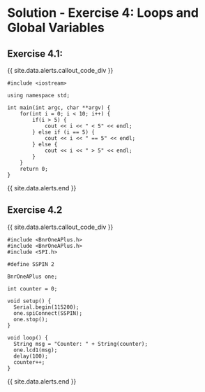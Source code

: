 # Solution - Exercise 4: Loops and Global Variables

## Exercise 4.1:
{{ site.data.alerts.callout_code_div }}
```
#include <iostream>

using namespace std;

int main(int argc, char **argv) {
    for(int i = 0; i < 10; i++) {
        if(i > 5) {
            cout << i << " < 5" << endl;
        } else if (i == 5) {
            cout << i << " == 5" << endl;
        } else {
            cout << i << " > 5" << endl;
        }
    }
    return 0;
}
```
{{ site.data.alerts.end }}

## Exercise 4.2
{{ site.data.alerts.callout_code_div }}
```
#include <BnrOneAPlus.h>
#include <BnrOneAPlus.h>
#include <SPI.h>

#define SSPIN 2

BnrOneAPlus one;

int counter = 0;

void setup() {
  Serial.begin(115200);
  one.spiConnect(SSPIN);
  one.stop();
}

void loop() {
  String msg = "Counter: " + String(counter);
  one.lcd1(msg);
  delay(100);
  counter++;
}
```
{{ site.data.alerts.end }}